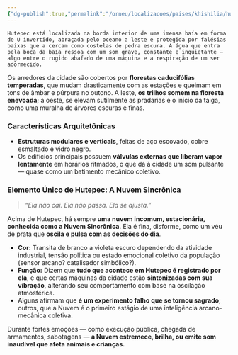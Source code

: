 ```yaml
---
{"dg-publish":true,"permalink":"/orneu/localizacoes/paises/khishilia/hutepec/hutepec-capital-vapor-marinha-de-khishilia/","tags":["cidades"]}
---
```




	Hutepec está localizada na borda interior de uma imensa baía em forma de U invertido, abraçada pelo oceano a leste e protegida por falésias baixas que a cercam como costelas de pedra escura. A água que entra pela boca da baía ressoa com um som grave, constante e inquietante — algo entre o rugido abafado de uma máquina e a respiração de um ser adormecido.

Os arredores da cidade são cobertos por **florestas caducifólias temperadas**, que mudam drasticamente com as estações e queimam em tons de âmbar e púrpura no outono. A leste, **os trilhos somem na floresta enevoada**; a oeste, se elevam sutilmente as pradarias e o início da taiga, como uma muralha de árvores escuras e finas.

### **Características Arquitetônicas**

- **Estruturas modulares e verticais**, feitas de aço escovado, cobre esmaltado e vidro negro.
- Os edifícios principais possuem **válvulas externas que liberam vapor lentamente** em horários ritmados, o que dá à cidade um som pulsante — quase como um batimento mecânico coletivo.


### **Elemento Único de Hutepec: A Nuvem Sincrônica**

> _“Ela não cai. Ela não passa. Ela se ajusta.”_

Acima de Hutepec, há sempre **uma nuvem incomum, estacionária, conhecida como a Nuvem Sincrônica**. Ela é fina, disforme, como um véu de prata que **oscila e pulsa com as decisões do dia**.

- **Cor:** Transita de branco a violeta escuro dependendo da atividade industrial, tensão política ou estado emocional coletivo da população (sensor arcano? catalisador simbólico?).
- **Função:** Dizem que **tudo que acontece em Hutepec é registrado por ela**, e que certas máquinas da cidade estão **sintonizadas com sua vibração**, alterando seu comportamento com base na oscilação atmosférica.
- Alguns afirmam que **é um experimento falho que se tornou sagrado**; outros, que a Nuvem é o primeiro estágio de uma inteligência arcano-mecânica coletiva.

Durante fortes emoções — como execução pública, chegada de armamentos, sabotagens — **a Nuvem estremece, brilha, ou emite som inaudível que afeta animais e crianças.**


